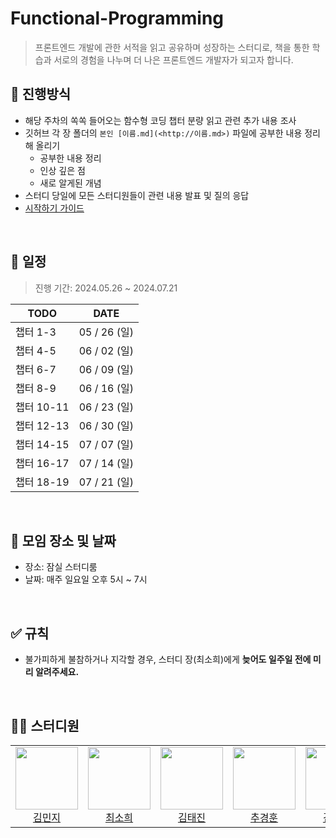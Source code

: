 # Functional-Programming
> 프론트엔드 개발에 관한 서적을 읽고 공유하며 성장하는 스터디로,
책을 통한 학습과 서로의 경험을 나누며 더 나은 프론트엔드 개발자가 되고자 합니다.
> 

## 💫 진행방식

- 해당 주차의 쏙쏙 들어오는 함수형 코딩 챕터 분량 읽고 관련 추가 내용 조사
- 깃허브 각 장 폴더의 `본인 [이름.md](<http://이름.md>)` 파일에 공부한 내용 정리해 올리기
    - 공부한 내용 정리
    - 인상 깊은 점
    - 새로 알게된 개념
- 스터디 당일에 모든 스터디원들이 관련 내용 발표 및 질의 응답
- [시작하기 가이드](https://www.notion.so/aaa2607a601647278e763141a4010a51?pvs=21)

<br />

## 📅 일정

> 진행 기간: 2024.05.26 ~ 2024.07.21
> 

| TODO | DATE |
| --- | --- |
| 챕터 1-3 | 05 / 26 (일) |
| 챕터 4-5 | 06 / 02 (일) |
| 챕터 6-7 | 06 / 09 (일) |
| 챕터 8-9 | 06 / 16 (일) |
| 챕터 10-11 | 06 / 23 (일) |
| 챕터 12-13 | 06 / 30 (일) |
| 챕터 14-15 | 07 / 07 (일) |
| 챕터 16-17 | 07 / 14 (일) |
| 챕터 18-19 | 07 / 21 (일) |

<br />

## 📌 모임 장소 및 날짜

- 장소: 잠실 스터디룸
- 날짜: 매주 일요일 오후 5시 ~ 7시

<br />

## ✅ 규칙

- 불가피하게 불참하거나 지각할 경우, 스터디 장(최소희)에게 **늦어도 일주일 전에 미리 알려주세요.**

<br />

## 🧑‍💻 스터디원

<table>
<tr height="120px">
<td align="center">
<a href="https://github.com/minjidev"><img height="100px" width="100px" src="https://avatars.githubusercontent.com/u/68722909?v=4"/></a>
<br />
<a href="https://github.com/minjidev">김민지</a>
</td>
<td align="center">
<a href="https://github.com/huisso97"><img height="100px" width="100px" src="https://github.com/huisso97.png""/></a>
<br />
<a href="https://github.com/huisso97">최소희</a>
</td>
<td align="center">
<a href="https://github.com/taejin-k"><img height="100px" width="100px" src="https://github.com/taejin-k.png""/></a>
<br />
<a href="https://github.com/taejin-k">김태진</a>
</td>
<td align="center">
<a href="https://github.com/chuhoon"><img height="100px" width="100px" src="https://github.com/chuhoon.png""/></a>
<br />
<a href="https://github.com/chuhoon">추경훈</a>
</td>
<td align="center">
<a href="https://github.com/headring"><img height="100px" width="100px" src="https://github.com/headring.png""/></a>
<br />
<a href="https://github.com/headring">김상현</a>
</td>
<td align="center">
<a href="https://github.com/hansejun"><img height="100px" width="100px" src="https://github.com/hansejun.png""/></a>
<br />
<a href="https://github.com/hansejun">한세준</a>
</td>
</tr>
</table>
